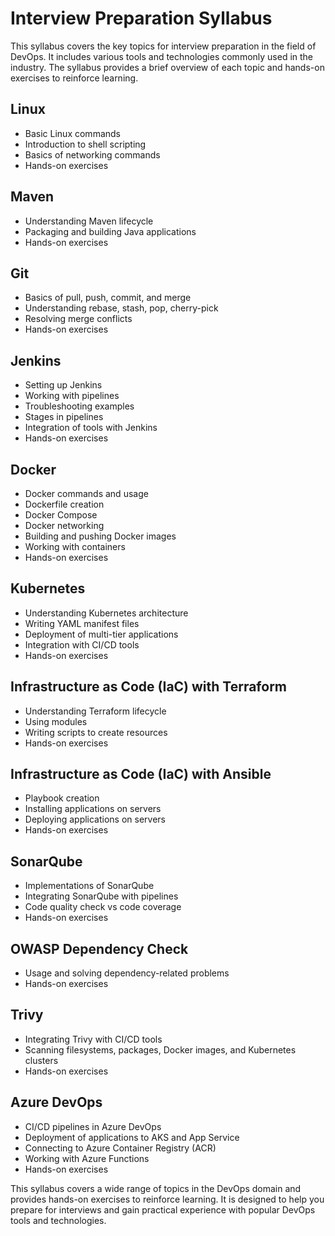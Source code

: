 # Interview Preparation Syllabus

This syllabus covers the key topics for interview preparation in the field of DevOps. It includes various tools and technologies commonly used in the industry. The syllabus provides a brief overview of each topic and hands-on exercises to reinforce learning.

## Linux
- Basic Linux commands
- Introduction to shell scripting
- Basics of networking commands
- Hands-on exercises

## Maven
- Understanding Maven lifecycle
- Packaging and building Java applications
- Hands-on exercises

## Git
- Basics of pull, push, commit, and merge
- Understanding rebase, stash, pop, cherry-pick
- Resolving merge conflicts
- Hands-on exercises

## Jenkins
- Setting up Jenkins
- Working with pipelines
- Troubleshooting examples
- Stages in pipelines
- Integration of tools with Jenkins
- Hands-on exercises

## Docker
- Docker commands and usage
- Dockerfile creation
- Docker Compose
- Docker networking
- Building and pushing Docker images
- Working with containers
- Hands-on exercises

## Kubernetes
- Understanding Kubernetes architecture
- Writing YAML manifest files
- Deployment of multi-tier applications
- Integration with CI/CD tools
- Hands-on exercises

## Infrastructure as Code (IaC) with Terraform
- Understanding Terraform lifecycle
- Using modules
- Writing scripts to create resources
- Hands-on exercises

## Infrastructure as Code (IaC) with Ansible
- Playbook creation
- Installing applications on servers
- Deploying applications on servers
- Hands-on exercises

## SonarQube
- Implementations of SonarQube
- Integrating SonarQube with pipelines
- Code quality check vs code coverage
- Hands-on exercises

## OWASP Dependency Check
- Usage and solving dependency-related problems
- Hands-on exercises

## Trivy
- Integrating Trivy with CI/CD tools
- Scanning filesystems, packages, Docker images, and Kubernetes clusters
- Hands-on exercises

## Azure DevOps
- CI/CD pipelines in Azure DevOps
- Deployment of applications to AKS and App Service
- Connecting to Azure Container Registry (ACR)
- Working with Azure Functions
- Hands-on exercises

This syllabus covers a wide range of topics in the DevOps domain and provides hands-on exercises to reinforce learning. It is designed to help you prepare for interviews and gain practical experience with popular DevOps tools and technologies.
